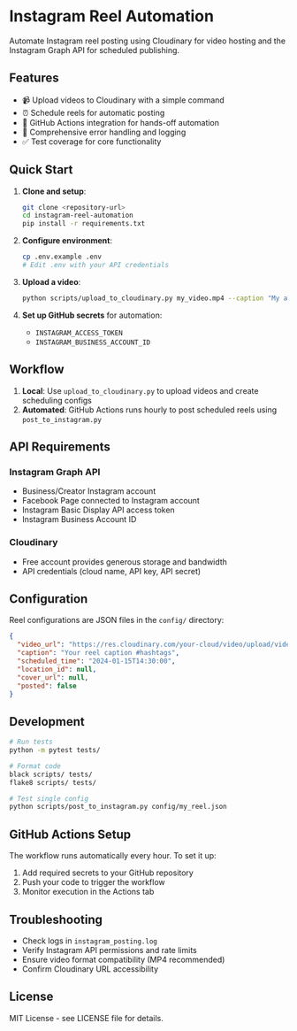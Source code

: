 # Instagram Reel Automation

Automate Instagram reel posting using Cloudinary for video hosting and the Instagram Graph API for scheduled publishing.

## Features

- 📹 Upload videos to Cloudinary with a simple command
- ⏰ Schedule reels for automatic posting
- 🤖 GitHub Actions integration for hands-off automation
- 🔧 Comprehensive error handling and logging
- ✅ Test coverage for core functionality

## Quick Start

1. **Clone and setup**:
   ```bash
   git clone <repository-url>
   cd instagram-reel-automation
   pip install -r requirements.txt
   ```

2. **Configure environment**:
   ```bash
   cp .env.example .env
   # Edit .env with your API credentials
   ```

3. **Upload a video**:
   ```bash
   python scripts/upload_to_cloudinary.py my_video.mp4 --caption "My awesome reel!"
   ```

4. **Set up GitHub secrets** for automation:
   - `INSTAGRAM_ACCESS_TOKEN`
   - `INSTAGRAM_BUSINESS_ACCOUNT_ID`

## Workflow

1. **Local**: Use `upload_to_cloudinary.py` to upload videos and create scheduling configs
2. **Automated**: GitHub Actions runs hourly to post scheduled reels using `post_to_instagram.py`

## API Requirements

### Instagram Graph API
- Business/Creator Instagram account
- Facebook Page connected to Instagram account
- Instagram Basic Display API access token
- Instagram Business Account ID

### Cloudinary
- Free account provides generous storage and bandwidth
- API credentials (cloud name, API key, API secret)

## Configuration

Reel configurations are JSON files in the `config/` directory:

```json
{
  "video_url": "https://res.cloudinary.com/your-cloud/video/upload/video.mp4",
  "caption": "Your reel caption #hashtags",
  "scheduled_time": "2024-01-15T14:30:00",
  "location_id": null,
  "cover_url": null,
  "posted": false
}
```

## Development

```bash
# Run tests
python -m pytest tests/

# Format code
black scripts/ tests/
flake8 scripts/ tests/

# Test single config
python scripts/post_to_instagram.py config/my_reel.json
```

## GitHub Actions Setup

The workflow runs automatically every hour. To set it up:

1. Add required secrets to your GitHub repository
2. Push your code to trigger the workflow
3. Monitor execution in the Actions tab

## Troubleshooting

- Check logs in `instagram_posting.log`
- Verify Instagram API permissions and rate limits
- Ensure video format compatibility (MP4 recommended)
- Confirm Cloudinary URL accessibility

## License

MIT License - see LICENSE file for details.